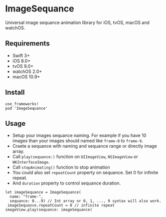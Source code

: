 ImageSequance
===

Universal image sequance animation library for iOS, tvOS, macOS and watchOS.

Requirements
----

* Swift 3+
* iOS 8.0+
* tvOS 9.0+
* watchOS 2.0+
* macOS 10.9+

Install
----

```
use_frameworks!
pod 'ImageSequance'
```

Usage
----

* Setup your images sequance naming. For example if you have 10 images than your images should named like `frame-0` to `frame-9`.
* Craete a sequance with naming and sequance range or directly image array.
* Call `play(sequance:)` function on `UIImageView`, `NSImageView` or `WKInterfaceImage`.
* Call `stopAnimating()` function to stop animation
* You could also set `repeatCount` property on sequance. Set 0 for infinite repeat.
* And `duration` property to control sequance duration.

```
let imageSequance = ImageSequance(
  name: "frame-",
  sequance: 0...9) // Int array or 0, 1, ..., 9 syntax will also work.
 imageSequance.repeatCount = 0 // infinite repeat
imageView.play(sequance: imageSequance)
```

